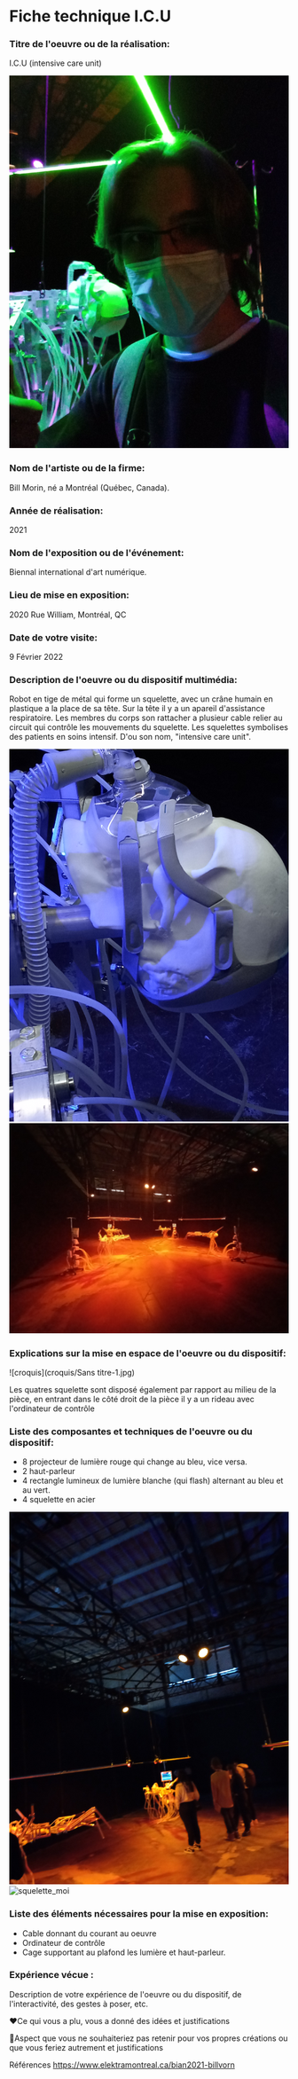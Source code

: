 # Fiche technique I.C.U


### Titre de l'oeuvre ou de la réalisation:
I.C.U (intensive care unit) 

![squelette_moi](medias/20220209_110329.jpg)

### Nom de l'artiste ou de la firme:
Bill Morin, né a Montréal (Québec, Canada).

### Année de réalisation:
2021

### Nom de l'exposition ou de l'événement:
Biennal international d'art numérique. 

### Lieu de mise en exposition:
2020 Rue William, Montréal, QC

### Date de votre visite:
9 Février 2022

### Description de l'oeuvre ou du dispositif multimédia:
Robot en tige de métal qui forme un squelette, avec un crâne humain en plastique a la place de sa tête. Sur la tête il y a un apareil d'assistance respiratoire.
Les membres du corps son rattacher a plusieur cable relier au circuit qui contrôle les mouvements du squelette. Les squelettes symbolises des patients en soins intensif.
D'ou son nom, "intensive care unit".

![squelette_1](medias/20220209_110528.jpg)
![squelette_2](medias/20220209_105432.jpg)


### Explications sur la mise en espace de l'oeuvre ou du dispositif:

![croquis](croquis/Sans titre-1.jpg)

Les quatres squelette sont disposé également par rapport au milieu de la pièce, en entrant dans le côté droit de la pièce il y a un rideau avec l'ordinateur de contrôle


### Liste des composantes et techniques de l'oeuvre ou du dispositif:
* 8 projecteur de lumière rouge qui change au bleu, vice versa.
* 2 haut-parleur 
* 4 rectangle lumineux de lumière blanche (qui flash) alternant au bleu et au vert.
* 4 squelette en acier 

![squelette_moi](medias/20220209_110701.jpg)
![squelette_moi](medias/20220209_103954.jpg)

### Liste des éléments nécessaires pour la mise en exposition:
* Cable donnant du courant au oeuvre
* Ordinateur de contrôle
* Cage supportant au plafond les lumière et haut-parleur.

### Expérience vécue :

Description de votre expérience de l'oeuvre ou du dispositif, de l'interactivité, des gestes à poser, etc.

❤️Ce qui vous a plu, vous a donné des idées et justifications

🤔Aspect que vous ne souhaiteriez pas retenir pour vos propres créations ou que vous feriez autrement et justifications

Références
https://www.elektramontreal.ca/bian2021-billvorn

